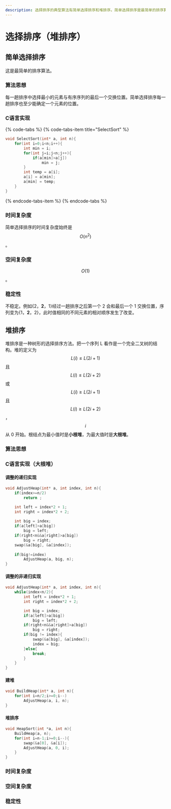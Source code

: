 ```yaml
---
description: 选择排序的典型算法有简单选择排序和堆排序。简单选择排序是最简单的排序算法。堆排序在最好、最坏和平均情况下的算法复杂度都是稳定的。
---
```


# 选择排序（堆排序）

## 简单选择排序

这是最简单的排序算法。

### 算法思想

每一趟排序中选择最小的元素与有序序列的最后一个交换位置。简单选择排序每一趟排序也至少能确定一个元素的位置。

### C语言实现

{% code-tabs %}
{% code-tabs-item title="SelectSort" %}
```c
void SelectSort(int* a, int n){
    for(int i=0;i<n;i++){
        int min = i;
        for(int j=i;j<n;j++){
            if(a[min]>a[j])
                min = j;
        }
        int temp = a[i];
        a[i] = a[min];
        a[min] = temp;
    }
}
```
{% endcode-tabs-item %}
{% endcode-tabs %}

### 时间复杂度

简单选择排序的时间复杂度始终是 $$O(n^2)$$ 。

### 空间复杂度

$$O(1)$$ 。

### 稳定性

不稳定。例如{2，**2**，1}经过一趟排序之后第一个 2 会和最后一个 1 交换位置，序列变为{1，**2**，2}，此时值相同的不同元素的相对顺序发生了改变。

## 堆排序

堆排序是一种树形的选择排序方法。把一个序列 L 看作是一个完全二叉树的结构。堆的定义为 $$L(i) \leq L(2i+1)$$ 且 $$L(i) \leq L(2i+2)$$ 或 $$L(i) \geq L(2i+1)$$ 且 $$L(i) \geq L(2i+2)$$ ， $$i$$ 从 0 开始。根结点为最小值时是**小根堆**，为最大值时是**大根堆**。

### 算法思想



### C语言实现（大根堆）

#### 调整的递归实现

```c
void AdjustHeap(int* a, int index, int n){
    if(index>=n/2)
        return ;

    int left = index*2 + 1;
    int right = index*2 + 2;
    
    int big = index;
    if(a[left]>a[big])
        big = left;
    if(right<n&&a[right]>a[big])
        big = right;
    swap(&a[big], &a[index]);
        
    if(big!=index)
        AdjustHeap(a, big, n);
}
```

#### 调整的非递归实现

```c
void AdjustHeap(int* a, int index, int n){
    while(index<n/2){
        int left = index*2 + 1;
        int right = index*2 + 2;

        int big = index;
        if(a[left]>a[big])
            big = left;
        if(right<n&&a[right]>a[big])
            big = right;
        if(big != index){
            swap(&a[big], &a[index]);
            index = big;
        }else{
            break;
        }
    }
}
```

#### 建堆

```c
void BuildHeap(int* a, int n){
    for(int i=n/2;i>=0;i--)
        AdjustHeap(a, i, n);
}
```

#### 堆排序

```c
void HeapSort(int *a, int n){
    BuildHeap(a, n);
    for(int i=n-1;i>=0;i--){
        swap(&a[0], &a[i]);
        AdjustHeap(a, 0, i);
    }
}
```

### 时间复杂度

### 空间复杂度

### 稳定性

